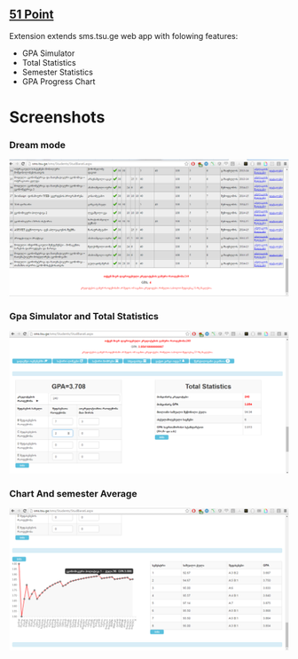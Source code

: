 ## [51 Point](https://chrome.google.com/webstore/detail/extend-smstsu/jjekhfcnahkgpnjkfofmleljdlgpaplc?authuser=1)

Extension extends sms.tsu.ge web app with folowing features:  
* GPA Simulator 
* Total Statistics 
* Semester Statistics
* GPA Progress Chart

# Screenshots
### Dream mode  
![](https://raw.githubusercontent.com/bumbeishvili/Assets/master/Projects/Extensions/51Point/Scr/dream.png)  

### Gpa Simulator and Total Statistics
![](https://raw.githubusercontent.com/bumbeishvili/Assets/master/Projects/Extensions/51Point/Scr/calcStat.png)  

### Chart And semester Average
![](https://raw.githubusercontent.com/bumbeishvili/Assets/master/Projects/Extensions/51Point/Scr/chartTabl.png)
